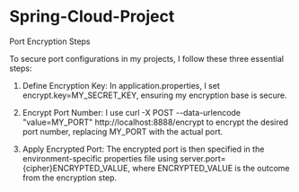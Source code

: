 # Spring-Cloud-Project

Port Encryption Steps

To secure port configurations in my projects, I follow these three essential steps:

1. Define Encryption Key: In application.properties, I set encrypt.key=MY_SECRET_KEY, ensuring my encryption base is secure.

2. Encrypt Port Number: I use curl -X POST --data-urlencode "value=MY_PORT" http://localhost:8888/encrypt to encrypt the desired port number, replacing MY_PORT with the actual port.

3. Apply Encrypted Port: The encrypted port is then specified in the environment-specific properties file using server.port={cipher}ENCRYPTED_VALUE, where ENCRYPTED_VALUE is the outcome from the encryption step.
